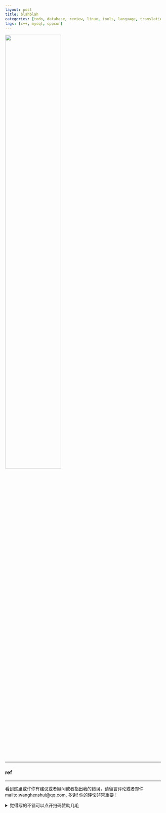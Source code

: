 ```yaml
---
layout: post
title: blahblah
categories: [todo, database, review, linux, tools, language, translation, algorithm, debug]
tags: [c++, mysql, cppcon]
---
```


<img src="https://wanghenshui.github.io/assets/quadrant.png" alt="" width="60%">

 



---

### ref


---

看到这里或许你有建议或者疑问或者指出我的错误，请留言评论或者邮件mailto:wanghenshui@qq.com, 多谢!  你的评论非常重要！
<details>
<summary>觉得写的不错可以点开扫码赞助几毛</summary>
<img src="https://wanghenshui.github.io/assets/wepay.png" alt="微信转账">
</details>

